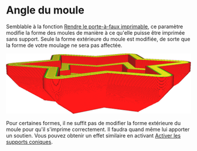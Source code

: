 Angle du moule
====
Semblable à la fonction [Rendre le porte-à-faux imprimable](../experimental/conical_overhang_enabled.md), ce paramètre modifie la forme des moules de manière à ce qu'elle puisse être imprimée sans support. Seule la forme extérieure du moule est modifiée, de sorte que la forme de votre moulage ne sera pas affectée.

![Un angle de 40 degrés permet d'imprimer la face inférieure de ce moule sans avoir besoin de support](../../../articles/images/mold_angle.png)

Pour certaines formes, il ne suffit pas de modifier la forme extérieure du moule pour qu'il s'imprime correctement. Il faudra quand même lui apporter un soutien. Vous pouvez obtenir un effet similaire en activant [Activer les supports coniques](../experimental/support_conical_enabled.md).
